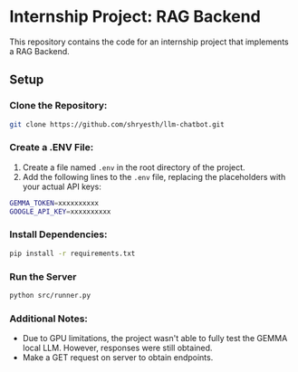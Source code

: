# Internship Project: RAG Backend
This repository contains the code for an internship project that implements a RAG Backend.

## Setup

### Clone the Repository:

```bash
git clone https://github.com/shryesth/llm-chatbot.git
```

### Create a .ENV File:

1. Create a file named `.env` in the root directory of the project.
2. Add the following lines to the `.env` file, replacing the placeholders with your actual API keys:

```bash
GEMMA_TOKEN=xxxxxxxxxx
GOOGLE_API_KEY=xxxxxxxxxx
```
### Install Dependencies:
```bash
pip install -r requirements.txt
```

### Run the Server
```bash
python src/runner.py
```

### Additional Notes:
- Due to GPU limitations, the project wasn't able to fully test the GEMMA local LLM. However, responses were still obtained.
- Make a GET request on server to obtain endpoints.
